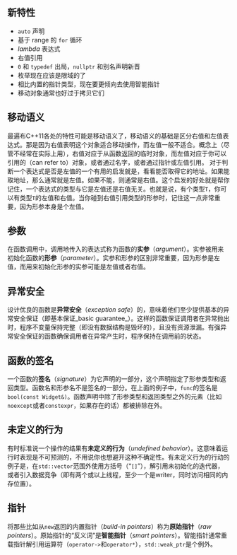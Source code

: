 ## 新特性
- `auto` 声明
- 基于 range 的 `for` 循环
- _lambda_ 表达式
- 右值引用
- `0` 和 `typedef` 出局，`nullptr` 和别名声明新晋
- 枚举现在应该是限域的了
- 相比内置的指针类型，现在要更倾向去使用智能指针
- 移动对象通常也好过于拷贝它们

## 移动语义
最遍布C++11各处的特性可能是移动语义了，移动语义的基础是区分右值和左值表达式。那是因为右值表明这个对象适合移动操作，而左值一般不适合。概念上（尽管不经常在实际上用），右值对应于从函数返回的临时对象，而左值对应于你可以引用的（can refer to）对象，或者通过名字，或者通过指针或左值引用。
对于判断一个表达式是否是左值的一个有用的启发就是，看看能否取得它的地址。如果能取地址，那么通常就是左值。如果不能，则通常是右值。这个启发的好处就是帮你记住，一个表达式的类型与它是左值还是右值无关。也就是说，有个类型`T`，你可以有类型`T`的左值和右值。当你碰到右值引用类型的形参时，记住这一点非常重要，因为形参本身是个左值。
## 参数
在函数调用中，调用地传入的表达式称为函数的**实参**（_argument_）。实参被用来初始化函数的**形参**（_parameter_）。实参和形参的区别非常重要，因为形参是左值，而用来初始化形参的实参可能是左值或者右值。
## 异常安全
设计优良的函数是**异常安全**（_exception safe_）的，意味着他们至少提供基本的异常安全保证（即基本保证_basic guarantee_）。这样的函数保证调用者在异常抛出时，程序不变量保持完整（即没有数据结构是毁坏的），且没有资源泄漏。有强异常安全保证的函数确保调用者在异常产生时，程序保持在调用前的状态。
## 函数的**签名**

一个函数的**签名**（_signature_）为它声明的一部分，这个声明指定了形参类型和返回类型。函数名和形参名不是签名的一部分。在上面的例子中，`func`的签名是`bool(const Widget&)`。函数声明中除了形参类型和返回类型之外的元素（比如`noexcept`或者`constexpr`，如果存在的话）都被排除在外。
## **未定义的行为**
有时标准说一个操作的结果有**未定义的行为**（_undefined behavior_）。这意味着运行时表现是不可预测的，不用说你也想避开这种不确定性。有未定义行为的行动的例子是，在`std::vector`范围外使用方括号（“`[]`”），解引用未初始化的迭代器，或者引入数据竞争（即有两个或以上线程，至少一个是writer，同时访问相同的内存位置）。
## **指针**
将那些比如从`new`返回的内置指针（_build-in pointers_）称为**原始指针**（_raw pointers_）。原始指针的“反义词”是**智能指针**（_smart pointers_）。智能指针通常重载指针解引用运算符（`operator->`和`operator*`），`std::weak_ptr`是个例外。